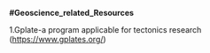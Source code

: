 **#Geoscience_related_Resources**

1.Gplate-a program applicable for tectonics research (https://www.gplates.org/)
